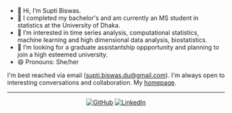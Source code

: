 - 👋 Hi, I’m Supti Biswas.
- 👀 I completed my bachelor's and am currently an MS student in statistics at the University of Dhaka.
- 👀 I’m interested in time series analysis, computational statistics, machine learning and high dimensional data analysis, biostatistics.
- 💞️ I’m looking for a graduate assistantship oppportunity and planning to join a high esteemed university.
- 😄 Pronouns: She/her

I'm best reached via email (supti.biswas.du@gmail.com). I'm always open to interesting conversations and collaboration. My [homepage](https://suptibiswas.github.io/).

---
<p align="center">
	<a href="https://github.com/suptibiswas"><img src="https://img.shields.io/badge/GitHub--_.svg?style=social&logo=GitHub" alt="GitHub"></a>
                            <a href="https://www.linkedin.com/in/supti-biswas"><img src="https://img.shields.io/badge/LinkedIn--_.svg?style=social&logo=linkedin" alt="LinkedIn"></a>
                            </p>

<!---
SuptiBiswas/SuptiBiswas is a ✨ special ✨ repository because its `README.md` (this file) appears on your GitHub profile.
You can click the Preview link to take a look at your changes.
--->
